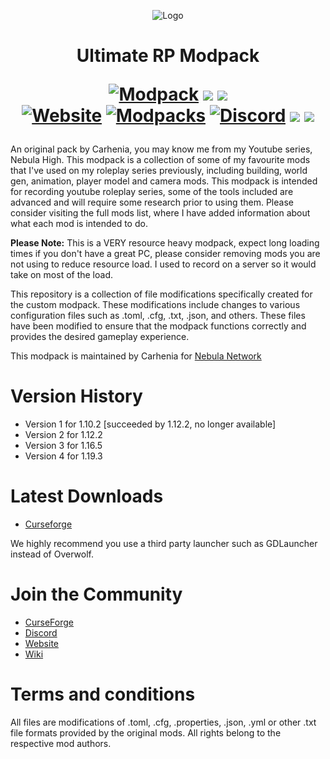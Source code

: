 <p align="center"><img src="https://wiki.nebulanetwork.net/modpack-resources/ultimaterppack.png" alt="Logo" width=""></p>  

<h1 align="center"> Ultimate RP Modpack <br> 

<a href="https://www.curseforge.com/minecraft/modpacks/ultimate-rp-pack"><img src="https://cf.way2muchnoise.eu/title/363664.svg" alt="Modpack"></a>
 ![](https://cf.way2muchnoise.eu/full_363664_downloads.svg) ![](https://cf.way2muchnoise.eu/versions/363664.svg)  
 <a href="https://nebulanetwork.net/"><img src="https://img.shields.io/badge/Website-nebulanetwork.net-1DA1F2?style=flat&Color=important" alt="Website"></a>
<a href="https://www.curseforge.com/members/carhenia/projects/"><img src="https://img.shields.io/badge/My-Modpacks-important?style=flat&logo=curseforge&logoColor=important" alt="Modpacks"></a>
<a href="https://discord.gg/9ZxeWesrzz"><img src="https://img.shields.io/discord/331067481424920585?color=B524D7&label=Discord&logo=Discord&style=flat" alt="Discord"></a>
![](https://img.shields.io/github/issues/Carhenia/Ultimate-RP-Pack) ![](https://img.shields.io/github/followers/carhenia?style=social)
</h1>

An original pack by Carhenia, you may know me from my Youtube series, Nebula High. This modpack is a collection of some of my favourite mods that I've used on my roleplay series previously, including building, world gen, animation, player model and camera mods. This modpack is intended for recording youtube roleplay series, some of the tools included are advanced and will require some research prior to using them. Please consider visiting the full mods list, where I have added information about what each mod is intended to do.

__**Please Note:**__ This is a VERY resource heavy modpack, expect long loading times if you don't have a great PC, please consider removing mods you are not using to reduce resource load. I used to record on a server so it would take on most of the load.  

This repository is a collection of file modifications specifically created for the custom modpack. These modifications include changes to various configuration files such as .toml, .cfg, .txt, .json, and others. These files have been modified to ensure that the modpack functions correctly and provides the desired gameplay experience.

This modpack is maintained by Carhenia for [Nebula Network](https://nebulanetwork.net)  

# Version History
- Version 1 for 1.10.2 [succeeded by 1.12.2, no longer available]  
- Version 2 for 1.12.2  
- Version 3 for 1.16.5  
- Version 4 for 1.19.3

# Latest Downloads

- [Curseforge](https://www.curseforge.com/minecraft/modpacks/ultimate-rp-pack)

We highly recommend you use a third party launcher such as GDLauncher instead of Overwolf.

# Join the Community
- [CurseForge](https://www.curseforge.com/members/carhenia/projects)  
- [Discord](https://discord.gg/9ZxeWesrzz)  
- [Website](https://nebulanetwork.net/)  
- [Wiki](https://wiki.nebulanetwork.net/) 

# Terms and conditions
All files are modifications of .toml, .cfg, .properties, .json, .yml or other .txt file formats provided by the original mods. All rights belong to the respective mod authors. 


